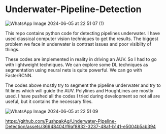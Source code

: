 # Underwater-Pipeline-Detection

![WhatsApp Image 2024-06-05 at 22 51 07 (1)](https://github.com/PushpakAg/Underwater-Pipeline-Detection/assets/36948404/442218e1-5889-4fc3-ac7d-f831632fdc18)


This repo contains python code for detecting pipelines underwater. I have used classical computer vision techniques to get the results. The biggest problem we face in underwater is contrast issues and poor visibilty of things. 

These codes are implemented in reality in driving an AUV. So I had to go with lightweight techniques. We can explore some DL techniques as segmentation using neural nets is quite powerful. We can go with FasterRCNN. 

The codes above mostly try to segment the pipeline underwater and try to fit lines which will guide the AUV. Polylines and HoughLines are mostly used. 
I have pushed all the codes I tried during development so not all are useful, but it contains the necessary files. 

![WhatsApp Image 2024-06-05 at 22 51 09](https://github.com/PushpakAg/Underwater-Pipeline-Detection/assets/36948404/7db86548-f47f-409c-b739-45ad493694cb)


https://github.com/PushpakAg/Underwater-Pipeline-Detection/assets/36948404/f9af8832-3237-48af-b141-e5004b5ab394







